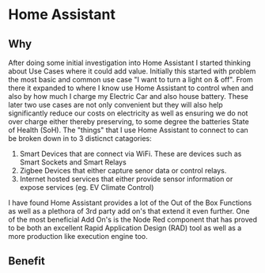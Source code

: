 # Home Assistant

## Why
After doing some initial investigation into Home Assistant I started thinking about Use Cases where it could add value. Initially this started with problem the most basic and common use case "I want to turn a light on & off". From there it expanded to where I know use Home Assistant to control when and also by how much I charge my Electric Car and also house battery. These later two use cases are not only convenient but they will also help significantly reduce our costs on electricity as well as ensuring we do not over charge either thereby preserving, to some degree the batteries State of Health (SoH). The "things" that I use Home Assistant to connect to can be broken down in to 3 disticnct catagories:

1. Smart Devices that are connect via WiFi. These are devices such as Smart Sockets and Smart Relays
2. Zigbee Devices that either capture senor data or control relays.
3. Internet hosted services that either provide sensor information or expose services (eg. EV Climate Control)

I have found Home Assistant provides a lot of the Out of the Box Functions as well as a plethora of 3rd party add on's that extend it even further. One of the most beneficial Add On's is the Node Red component that has proved to be both an excellent Rapid Application Design (RAD) tool as well as a more production like execution engine too.

## Benefit


